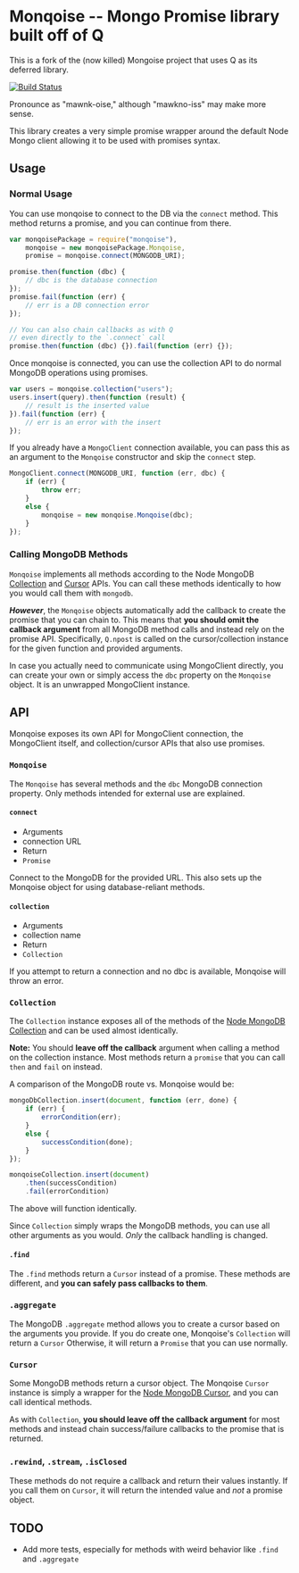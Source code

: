 # Monqoise -- Mongo Promise library built off of Q

This is a fork of the (now killed) Mongoise project that
uses Q as its deferred library.

[![Build Status](https://travis-ci.org/ajcrites/monqoise.png)](https://travis-ci.org/ajcrites/monqoise)

Pronounce as "mawnk-oise," although "mawkno-iss" may
make more sense.

This library creates a very simple promise wrapper
around the default Node Mongo client allowing it
to be used with promises syntax.

## Usage

### Normal Usage

You can use monqoise to connect to the DB via the `connect`
method.  This method returns a promise, and you can
continue from there.

```javascript
var monqoisePackage = require("monqoise"),
    monqoise = new monqoisePackage.Monqoise,
    promise = monqoise.connect(MONGODB_URI);

promise.then(function (dbc) {
    // dbc is the database connection
});
promise.fail(function (err) {
    // err is a DB connection error
});

// You can also chain callbacks as with Q
// even directly to the `.connect` call
promise.then(function (dbc) {}).fail(function (err) {});
```

Once monqoise is connected, you can use the collection
API to do normal MongoDB operations using promises.

```javascript
var users = monqoise.collection("users");
users.insert(query).then(function (result) {
    // result is the inserted value
}).fail(function (err) {
    // err is an error with the insert
});
```

If you already have a `MongoClient` connection available,
you can pass this as an argument to the `Monqoise`
constructor and skip the `connect` step.

```javascript
MongoClient.connect(MONGODB_URI, function (err, dbc) {
    if (err) {
        throw err;
    }
    else {
        monqoise = new monqoise.Monqoise(dbc);
    }
});
```

### Calling MongoDB Methods

`Monqoise` implements all methods according to the
Node MongoDB [Collection](http://mongodb.github.io/node-mongodb-native/api-generated/collection.html)
and [Cursor](http://mongodb.github.io/node-mongodb-native/api-generated/cursor.html)
APIs.  You can call these methods identically to how you
would call them with `mongodb`.

***However***, the `Monqoise` objects automatically add
the callback to create the promise that you can chain
to.  This means that **you should omit the callback
argument** from all MongoDB method calls and instead rely
on the promise API.  Specifically, `Q.npost` is called
on the cursor/collection instance for the given function
and provided arguments.

In case you actually need to communicate using MongoClient
directly, you can create your own or simply access the
`dbc` property on the `Monqoise` object.
It is an unwrapped MongoClient instance.

## API

Monqoise exposes its own API for MongoClient connection,
the MongoClient itself, and collection/cursor APIs that
also use promises.

### `Monqoise`

The `Monqoise` has several methods and the `dbc` MongoDB
connection property.  Only methods intended for external
use are explained.

#### `connect`

* Arguments
 * connection URL
* Return
 * `Promise`

Connect to the MongoDB for the provided URL.  This also
sets up the Monqoise object for using database-reliant
methods.

#### `collection`

* Arguments
 * collection name
* Return
 * `Collection`

If you attempt to return a connection and no dbc is
available, Monqoise will throw an error.

### `Collection`

The `Collection` instance exposes all of the methods of the
[Node MongoDB Collection](http://mongodb.github.io/node-mongodb-native/api-generated/collection.html)
and can be used almost identically.

**Note:** You should **leave off the callback** argument
when calling a method on the collection instance.  Most
methods return a `promise` that you can call `then` and
`fail` on instead.

A comparison of the MongoDB route vs. Monqoise would be:

```javascript
mongoDbCollection.insert(document, function (err, done) {
    if (err) {
        errorCondition(err);
    }
    else {
        successCondition(done);
    }
});

monqoiseCollection.insert(document)
    .then(successCondition)
    .fail(errorCondition)
```

The above will function identically.

Since `Collection` simply wraps the MongoDB methods, you
can use all other arguments as you would.  *Only* the
callback handling is changed.

#### `.find`
The `.find` methods return a `Cursor` instead of a promise.
These methods are different, and **you can safely pass
callbacks to them**.

### `.aggregate`
The MongoDB `.aggregate` method allows you to create a
cursor based on the arguments you provide.  If you do
create one, Monqoise's `Collection` will return a `Cursor`
Otherwise, it will return a `Promise` that you can use
normally.

### `Cursor`
Some MongoDB methods return a cursor object.  The
Monqoise `Cursor` instance is simply a wrapper for the
[Node MongoDB Cursor](http://mongodb.github.io/node-mongodb-native/api-generated/cursor.html),
and you can call identical methods.

As with `Collection`, **you should leave off the callback
argument** for most methods and instead chain
success/failure callbacks to the promise that is returned.

### `.rewind`, `.stream`, `.isClosed`
These methods do not require a callback and return their
values instantly.  If you call them on `Cursor`, it will
return the intended value and *not* a promise object.

## TODO
* Add more tests, especially for methods with weird
 behavior like `.find` and `.aggregate`
